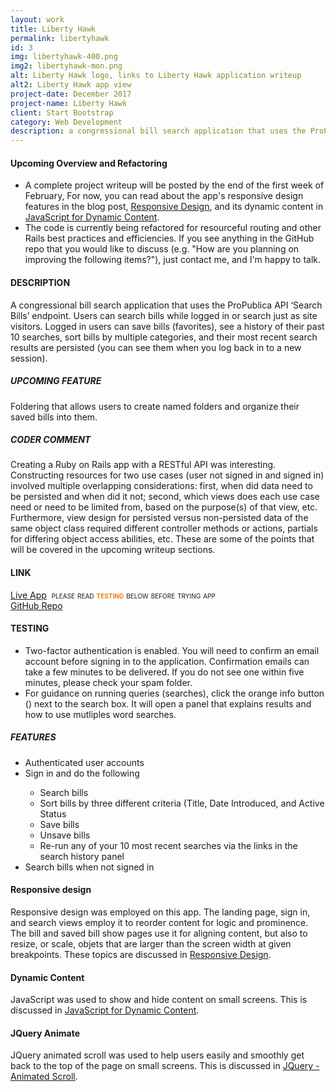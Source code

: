 ```yaml
---
layout: work
title: Liberty Hawk
permalink: libertyhawk
id: 3
img: libertyhawk-400.png
img2: libertyhawk-mon.png
alt: Liberty Hawk logo, links to Liberty Hawk application writeup
alt2: Liberty Hawk app view
project-date: December 2017
project-name: Liberty Hawk
client: Start Bootstrap
category: Web Development
description: a congressional bill search application that uses the ProPublica API ‘Search Bills’ endpoint.   
---
```


<h4>Upcoming Overview and Refactoring</h4>
<div class="page-content-text">
<ul>
<li>A complete project writeup will be posted by the end of the first week of February, For now, you can read about the app's responsive design features in the blog post, <a href="/2018/01/20/responsive-design/">Responsive Design</a>, and its dynamic content in <a href="/2018/01/28/js-dynamic-content/#">JavaScript for Dynamic Content</a>.</li>
<li>The code is currently being refactored for resourceful routing and other Rails best practices and efficiencies. If you see anything in the GitHub repo that you would like to discuss (e.g. "How are you planning on improving the following items?"), just contact me, and I'm happy to talk.</li>
</ul>
</div>

<h4>DESCRIPTION</h4>
<div class="page-content-text">
A congressional bill search application that uses the ProPublica API ‘Search Bills’ endpoint. Users can search bills while logged in or search just as site visitors. Logged in users can save bills (favorites), see a history of their past 10 searches, sort bills by multiple categories, and their most recent search results are persisted (you can see them when you log back in to a new session). 
</div>

<h5>UPCOMING FEATURE</h5>
<div class="page-content-text">
Foldering that allows users to create named folders and organize their saved bills into them.  
</div>

<h5>CODER COMMENT</h5>
<div class="page-content-text">
Creating a Ruby on Rails app with a RESTful API was interesting. Constructing resources for two use cases (user not signed in and signed in) involved multiple overlapping considerations: first, when did data need to be persisted and when did it not; second, which views does each use case need or need to be limited from, based on the purpose(s) of that view, etc. Furthermore, view design for persisted versus non-persisted data of the same object class required different controller methods or actions, partials for differing object access abilities, etc. These are some of the points that will be covered in the upcoming writeup sections. 
</div>

<h4>LINK</h4>
<div class="page-content-text">
<a href="https://libertyhawk.herokuapp.com/" target="_blank">Live App</a>&nbsp;&nbsp;<span style="font-variant:small-caps">please read <span style="color:#ec8013"><b>testing</b></span> below before trying app</span><br>
<a href="https://github.com/vidyagc/libertyhawk" target="_blank">GitHub Repo</a>
</div>

<h4>TESTING</h4>
<div class="page-content-text">
<ul>
<li>Two-factor authentication is enabled. You will need to confirm an email account before signing in to the application. Confirmation emails can take a few minutes to be delivered. If you do not see one within five minutes, please check your spam folder.</li>
<li>For guidance on running queries (searches), click the orange info button (<i class="fa fa-info-circle" aria-hidden="true" style="color: #e6902a;"></i>) next to the search box. It will open a panel that explains results and how to use mutliples word searches.</li>
</ul>

<h5>FEATURES</h5>
<ul>
<li>Authenticated user accounts</li>
<li>Sign in and do the following</li>
<ul>
<li>Search bills</li>
<li>Sort bills by three different criteria (Title, Date Introduced, and Active Status</li>
<li>Save bills</li>
<li>Unsave bills</li>
<li>Re-run any of your 10 most recent searches via the links in the search history panel</li>
</ul>
<li>Search bills when not signed in</li>
</ul>
</div>

<h4>Responsive design</h4>
<div class="page-content-text">
Responsive design was employed on this app. The landing page, sign in, and search views employ it to reorder content for logic and prominence. The bill and saved bill show pages use it for aligning content, but also to resize, or <span class="terms">scale</span>, objets that are larger than the screen width at given breakpoints. These topics are discussed in <a href="/2018/01/20/responsive-design/">Responsive Design</a>.
</div>

<h4>Dynamic Content</h4>
<div class="page-content-text">
JavaScript was used to show and hide content on small screens. This is discussed in <a href="/2018/01/28/js-dynamic-content/">JavaScript for Dynamic Content</a>.
</div>

<h4>JQuery Animate</h4>
<div class="page-content-text">
JQuery animated scroll was used to help users easily and smoothly get back to the top of the page on small screens. This is discussed in <a href="/2018/02/04/jquery-animated-scroll/">JQuery - Animated Scroll</a>.
</div>
